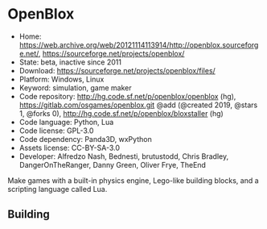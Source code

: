# OpenBlox

- Home: https://web.archive.org/web/20121114113914/http://openblox.sourceforge.net/, https://sourceforge.net/projects/openblox/
- State: beta, inactive since 2011
- Download: https://sourceforge.net/projects/openblox/files/
- Platform: Windows, Linux
- Keyword: simulation, game maker
- Code repository: http://hg.code.sf.net/p/openblox/openblox (hg), https://gitlab.com/osgames/openblox.git @add (@created 2019, @stars 1, @forks 0), http://hg.code.sf.net/p/openblox/bloxstaller (hg)
- Code language: Python, Lua
- Code license: GPL-3.0
- Code dependency: Panda3D, wxPython
- Assets license: CC-BY-SA-3.0
- Developer: Alfredzo Nash, Bednesti, brutustodd, Chris Bradley, DangerOnTheRanger, Danny Green, Oliver Frye, TheEnd

Make games with a built-in physics engine, Lego-like building blocks, and a scripting language called Lua.

## Building
